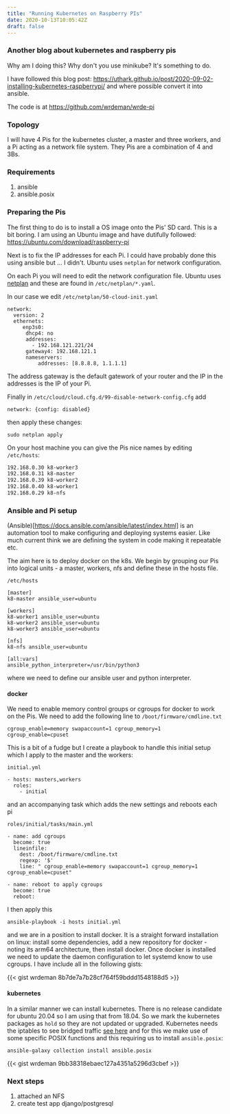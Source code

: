 ```yaml
---
title: "Running Kubernetes on Raspberry PIs"
date: 2020-10-13T10:05:42Z
draft: false
---
```

### Another blog about kubernetes and raspberry pis

Why am I doing this? Why don't you use minikube? It's something to do.

<!--more-->

I have followed this blog post: https://uthark.github.io/post/2020-09-02-installing-kubernetes-raspberrypi/ and where possible convert it into ansible.

The code is at https://github.com/wrdeman/wrde-pi

### Topology

I will have 4 Pis for the kubernetes cluster, a master and three workers, and a Pi acting as a network file system. They Pis are a combination of 4 and 3Bs.

### Requirements
1. ansible
2. ansible.posix 

### Preparing the Pis 

The first thing to do is to install a OS image onto the Pis' SD card. This is a bit boring. I am using an Ubuntu image and have dutifully followed: https://ubuntu.com/download/raspberry-pi


Next is to fix the IP addresses for each Pi. I could have probably done this using ansible but ... I didn't. Ubuntu uses `netplan` for network configuration. 


On each Pi you will need to edit the network configuration file. Ubuntu uses [netplan](https://netplan.io/) and these are found in `/etc/netplan/*.yaml`. 

In our case we edit `/etc/netplan/50-cloud-init.yaml`

```
network:
  version: 2
  ethernets:
     enp3s0:
      dhcp4: no
      addresses:
        - 192.168.121.221/24
      gateway4: 192.168.121.1
      nameservers:
          addresses: [8.8.8.8, 1.1.1.1]
```
The address gateway is the default gatework of your router and the IP in the addresses is the IP of your Pi.

Finally in `/etc/cloud/cloud.cfg.d/99-disable-network-config.cfg` add

```
network: {config: disabled}
```

then apply these changes:

```
sudo netplan apply
```

On your host machine you can give the Pis nice names by editing `/etc/hosts`:

```bash
192.168.0.30 k8-worker3
192.168.0.31 k8-master
192.168.0.39 k8-worker2
192.168.0.40 k8-worker1
192.168.0.29 k8-nfs
```

### Ansible and Pi setup

(Ansible)[https://docs.ansible.com/ansible/latest/index.html] is an automation tool to make configuring and deploying systems easier. Like much current think we are defining the system in code making it repeatable etc.

The aim here is to deploy docker on the k8s. We begin by grouping our Pis into logical units - a master, workers, nfs and define these in the hosts file.


`/etc/hosts`
```
[master]
k8-master ansible_user=ubuntu

[workers]
k8-worker1 ansible_user=ubuntu
k8-worker2 ansible_user=ubuntu
k8-worker3 ansible_user=ubuntu

[nfs]
k8-nfs ansible_user=ubuntu

[all:vars]
ansible_python_interpreter=/usr/bin/python3
```

where we need to define our ansible user and python interpreter.

#### docker

We need to enable memory control groups or cgroups for docker to work on the Pis. We need to add the following line to `/boot/firmware/cmdline.txt`

``` 
cgroup_enable=memory swapaccount=1 cgroup_memory=1 cgroup_enable=cpuset
``` 

This is a bit of a fudge but I create a playbook to handle this initial setup which I apply to the master and the workers:

`initial.yml`

```
- hosts: masters,workers
  roles: 
    - initial
```

and an accompanying task which adds the new settings and reboots each pi


`roles/initial/tasks/main.yml`

```
- name: add cgroups
  become: true
  lineinfile:
    dest: /boot/firmware/cmdline.txt
    regexp: '$'
    line: " cgroup_enable=memory swapaccount=1 cgroup_memory=1 cgroup_enable=cpuset"

- name: reboot to apply cgroups
  become: true
  reboot:
```

I then apply this  

```
ansible-playbook -i hosts initial.yml
```

and we are in a position to install docker. It is a straight forward installation on linux: install some dependencies, add a new repository for docker - noting its arm64 architecture, then install docker. Once docker is installed we need to update the daemon configuration to let systemd know to use cgroups. I have include all in the following gists:

{{< gist wrdeman 8b7de7a7b28cf764f59bddd1548188d5 >}}


#### kubernetes

In a similar manner we can install kubernetes.  There is no release candidate for ubuntu 20.04 so I am using that from 18.04. So we mark the kubernetes packages as `hold` so they are not updated or upgraded. Kubernetes needs the iptables to see bridged traffic [see here](https://kubernetes.io/docs/setup/production-environment/tools/kubeadm/install-kubeadm/#letting-iptables-see-bridged-traffic) and for this we make use of some specific POSIX functions and this requiring us to install `ansible.posix`:

```
ansible-galaxy collection install ansible.posix
```

{{< gist wrdeman 9bb38318ebaec127a4351a5296d3cbef >}}


### Next steps

1. attached an NFS
2. create test app django/postgresql
